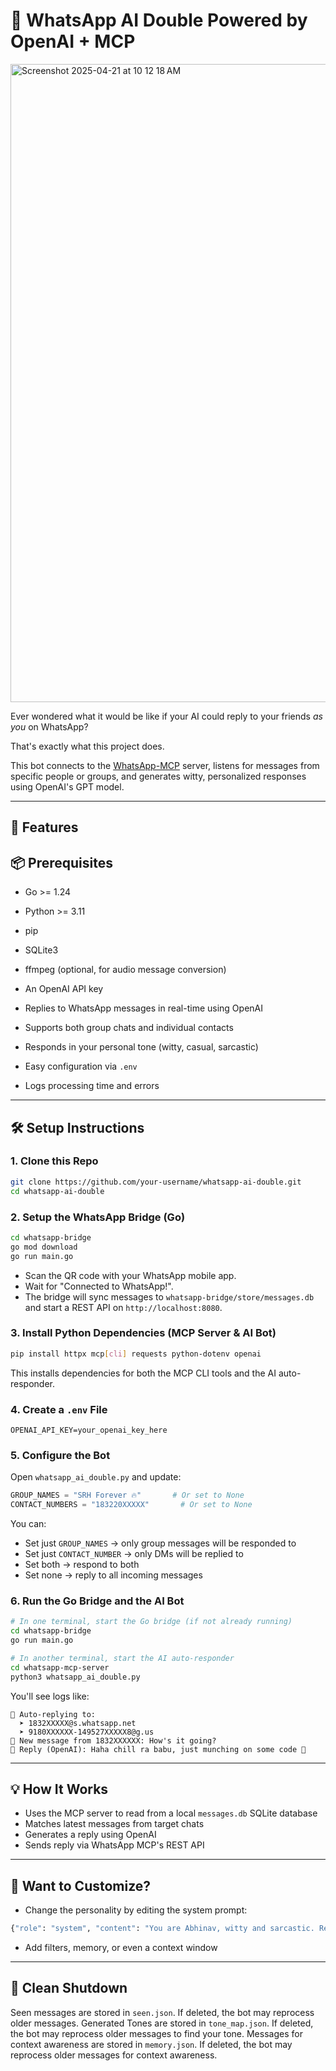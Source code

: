 # 🤖 WhatsApp AI Double Powered by OpenAI + MCP

<img width="1021" alt="Screenshot 2025-04-21 at 10 12 18 AM" src="https://github.com/user-attachments/assets/959a06db-67e1-4490-bc2d-d93bdafdf7e0" />


Ever wondered what it would be like if your AI could reply to your friends *as you* on WhatsApp?

That's exactly what this project does.

This bot connects to the [WhatsApp-MCP](https://github.com/MervinPraison/WhatsApp-MCP) server, listens for messages from specific people or groups, and generates witty, personalized responses using OpenAI's GPT model.

---

## 🚀 Features

## 📦 Prerequisites

- Go >= 1.24
- Python >= 3.11
- pip
- SQLite3
- ffmpeg (optional, for audio message conversion)
- An OpenAI API key

- Replies to WhatsApp messages in real-time using OpenAI
- Supports both group chats and individual contacts
- Responds in your personal tone (witty, casual, sarcastic)
- Easy configuration via `.env`
- Logs processing time and errors

---

## 🛠️ Setup Instructions

### 1. Clone this Repo

```bash
git clone https://github.com/your-username/whatsapp-ai-double.git
cd whatsapp-ai-double
```

### 2. Setup the WhatsApp Bridge (Go)

```bash
cd whatsapp-bridge
go mod download
go run main.go
```

- Scan the QR code with your WhatsApp mobile app.
- Wait for "Connected to WhatsApp!".
- The bridge will sync messages to `whatsapp-bridge/store/messages.db` and start a REST API on `http://localhost:8080`.

### 3. Install Python Dependencies (MCP Server & AI Bot)

```bash
pip install httpx mcp[cli] requests python-dotenv openai
```

This installs dependencies for both the MCP CLI tools and the AI auto-responder.

### 4. Create a `.env` File

```env
OPENAI_API_KEY=your_openai_key_here
```

### 5. Configure the Bot

Open `whatsapp_ai_double.py` and update:

```python
GROUP_NAMES = "SRH Forever 🔥"       # Or set to None
CONTACT_NUMBERS = "183220XXXXX"       # Or set to None
```

You can:

- Set just `GROUP_NAMES` → only group messages will be responded to
- Set just `CONTACT_NUMBER` → only DMs will be replied to
- Set both → respond to both
- Set none → reply to all incoming messages

### 6. Run the Go Bridge and the AI Bot

```bash
# In one terminal, start the Go bridge (if not already running)
cd whatsapp-bridge
go run main.go

# In another terminal, start the AI auto-responder
cd whatsapp-mcp-server
python3 whatsapp_ai_double.py
```

You'll see logs like:

```
🚗 Auto-replying to:
  ➤ 1832XXXXX@s.whatsapp.net
  ➤ 9180XXXXXX-149527XXXXX8@g.us
📨 New message from 1832XXXXXX: How's it going?
🤖 Reply (OpenAI): Haha chill ra babu, just munching on some code 🍕
```

---

## 💡 How It Works

- Uses the MCP server to read from a local `messages.db` SQLite database
- Matches latest messages from target chats
- Generates a reply using OpenAI
- Sends reply via WhatsApp MCP's REST API

---

## 🧠 Want to Customize?

- Change the personality by editing the system prompt:

```python
{"role": "system", "content": "You are Abhinav, witty and sarcastic. Respond in Tenglish (Telugu + English)"}
```

- Add filters, memory, or even a context window

---

## 🧼 Clean Shutdown

Seen messages are stored in `seen.json`. If deleted, the bot may reprocess older messages.
Generated Tones are stored in `tone_map.json`. If deleted, the bot may reprocess older messages to find your tone.
Messages for context awareness are stored in `memory.json`. If deleted, the bot may reprocess older messages for context awareness. 

